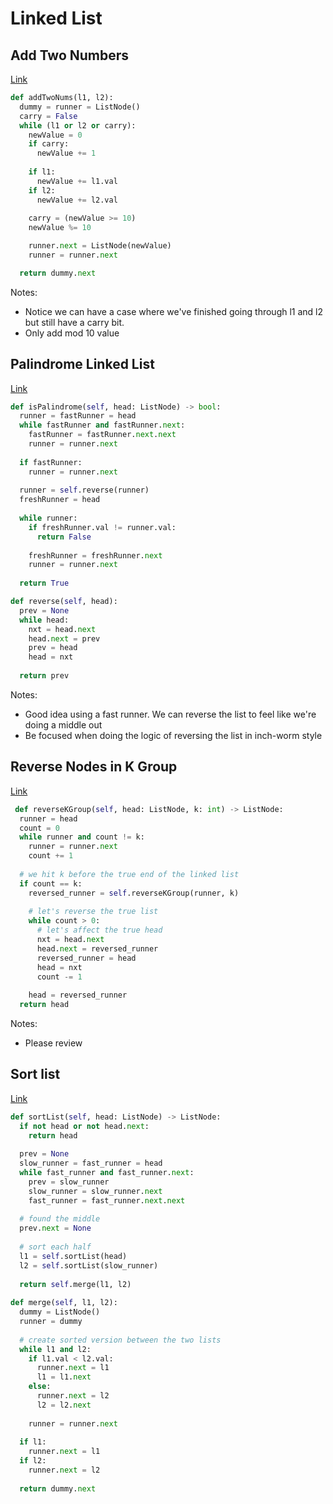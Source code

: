 # Linked List

## Add Two Numbers
[Link](https://leetcode.com/problems/add-two-numbers/)
```python
def addTwoNums(l1, l2):
  dummy = runner = ListNode()
  carry = False
  while (l1 or l2 or carry):
    newValue = 0
    if carry:
      newValue += 1
    
    if l1:
      newValue += l1.val
    if l2:
      newValue += l2.val
    
    carry = (newValue >= 10)
    newValue %= 10

    runner.next = ListNode(newValue)
    runner = runner.next

  return dummy.next
```
Notes:
- Notice we can have a case where we've finished going through l1 and l2 but still have a carry bit.
- Only add mod 10 value


## Palindrome Linked List
[Link](https://leetcode.com/problems/palindrome-linked-list/)
```python
def isPalindrome(self, head: ListNode) -> bool:
  runner = fastRunner = head
  while fastRunner and fastRunner.next:
    fastRunner = fastRunner.next.next
    runner = runner.next
  
  if fastRunner:
    runner = runner.next
  
  runner = self.reverse(runner)
  freshRunner = head
  
  while runner:
    if freshRunner.val != runner.val:
      return False
      
    freshRunner = freshRunner.next
    runner = runner.next
  
  return True

def reverse(self, head):
  prev = None
  while head:
    nxt = head.next
    head.next = prev
    prev = head
    head = nxt
  
  return prev
```
Notes:
- Good idea using a fast runner. We can reverse the list to feel like we're doing a middle out
- Be focused when doing the logic of reversing the list in inch-worm style

## Reverse Nodes in K Group
[Link](https://leetcode.com/problems/reverse-nodes-in-k-group/)
```python
 def reverseKGroup(self, head: ListNode, k: int) -> ListNode:
  runner = head
  count = 0
  while runner and count != k:
    runner = runner.next
    count += 1
  
  # we hit k before the true end of the linked list
  if count == k:
    reversed_runner = self.reverseKGroup(runner, k)
    
    # let's reverse the true list
    while count > 0:
      # let's affect the true head
      nxt = head.next
      head.next = reversed_runner
      reversed_runner = head
      head = nxt
      count -= 1
    
    head = reversed_runner
  return head
```
Notes:
- Please review

## Sort list
[Link](https://leetcode.com/problems/sort-list/submissions/)
```python
def sortList(self, head: ListNode) -> ListNode:
  if not head or not head.next:
    return head
  
  prev = None
  slow_runner = fast_runner = head
  while fast_runner and fast_runner.next:
    prev = slow_runner
    slow_runner = slow_runner.next
    fast_runner = fast_runner.next.next
  
  # found the middle
  prev.next = None
  
  # sort each half
  l1 = self.sortList(head)
  l2 = self.sortList(slow_runner)
  
  return self.merge(l1, l2)
    
def merge(self, l1, l2):
  dummy = ListNode()
  runner = dummy
  
  # create sorted version between the two lists
  while l1 and l2:
    if l1.val < l2.val:
      runner.next = l1
      l1 = l1.next
    else:
      runner.next = l2
      l2 = l2.next
    
    runner = runner.next
      
  if l1:
    runner.next = l1
  if l2:
    runner.next = l2
  
  return dummy.next
```